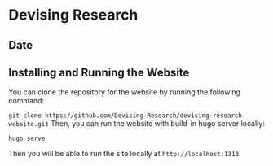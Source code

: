 # Devising Research

## Date

## Installing and Running the Website
You can clone the repository for the website by running the following command:

`git clone https://github.com/Devising-Research/devising-research-website.git`
Then, you can run the website with build-in hugo server locally:

`hugo serve`

Then you will be able to run the site locally at `http://localhost:1313`.

